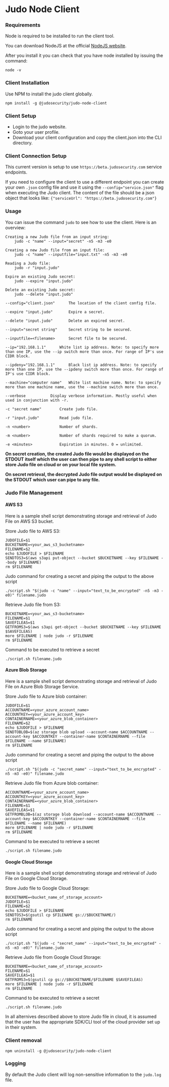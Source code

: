 # Judo Node Client

### Requirements
Node is required to be installed to run the client tool.

You can download NodeJS at the official [NodeJS website](https://nodejs.org).

After you install it you can check that you have node installed by issuing the command:

```
node -v
```

### Client Installation
Use NPM to install the judo client globally.
```
npm install -g @judosecurity/judo-node-client
```

### Client Setup
- Login to the judo website.
- Goto your user profile.
- Download your client configuration and copy the client.json into the CLI directory.

### Client Connection Setup
This current version is setup to use `https://beta.judosecurity.com` service endpoints.

If you need to configure the client to use a different endpoint you can create your own `.json` config file and use it using the `--config="service.json"` flag when executing the Judo client. The content of the file should be a json object that looks like: `{"serviceUrl": "https://beta.judosecurity.com"}`

### Usage
You can issue the command `judo` to see how to use the client. Here is an overview:
```
Creating a new Judo file from an input string:
	judo -c "name" --input="secret" -n5 -m3 -e0

Creating a new Judo file from an input file:
	judo -c "name" --inputfile="input.txt" -n5 -m3 -e0

Reading a Judo file:
	judo -r "input.judo"

Expire an existing Judo secret:
	judo --expire "input.judo"

Delete an existing Judo secret:
	judo --delete "input.judo"

--config="client.json" 		The location of the client config file.

--expire "input.judo" 		Expire a secret.

--delete "input.judo" 		Delete an expired secret.

--input="secret string" 	Secret string to be secured.

--inputfile=<filename> 		Secret file to be secured.

--ip="192.168.1.1" 		White list ip address. Note: to specify more than one IP, use the --ip switch more than once. For range of IP's use CIDR block.

--ipdeny="192.168.1.1" 		Black list ip address. Note: to specify more than one IP, use the --ipdeny switch more than once. For range of IP's use CIDR block.

--machine="computer name" 	White list machine name. Note: to specify more than one machine name, use the --machine switch more than once.

--verbose 			Display verbose information. Mostly useful when used in conjunction with -r.

-c "secret name" 		Create judo file.

-r "input.judo" 		Read judo file.

-n <number> 			Number of shards.

-m <number> 			Number of shards required to make a quorum.

-e <minutes> 			Expiration in minutes. 0 = unlimited.
```

**On secret creation, the created Judo file would be displayed on the STDOUT itself which the user can then pipe to any shell script to either store Judo file on cloud or on your local file system.**

**On secret retrieval, the decrypted Judo file output would be displayed on the STDOUT which user can pipe to any file.**

### Judo File Management
#### AWS S3
Here is a sample shell script demonstrating storage and retrieval of Judo File on AWS S3 bucket.


Store Judo file to AWS S3:
```
JUDOFILE=$1
BUCKETNAME=<your_aws_s3_bucketname>
FILENAME=$2
echo $JUDOFILE > $FILENAME
SENDTOS3=$(aws s3api put-object --bucket $BUCKETNAME --key $FILENAME --body $FILENAME)
rm $FILENAME
```

Judo command for creating a secret and piping the output to the above script

```
./script.sh "$(judo -c "name" --input="text_to_be_encrypted" -n5 -m3 -e0)" filename.judo
```

Retrieve Judo file from S3:
```
BUCKETNAME=<your_aws_s3-bucketname>
FILENAME=$1
SAVEFILEAS=$1
GETFROMS3=$(aws s3api get-object --bucket $BUCKETNAME --key $FILENAME $SAVEFILEAS)
more $FILENAME | node judo -r $FILENAME
rm $FILENAME
```

Command to be executed to retrieve a secret
```
./script.sh filename.judo
```

#### Azure Blob Storage

Here is a sample shell script demonstrating storage and retrieval of Judo File on Azure Blob Storage Service.


Store Judo file to Azure blob container:
```
JUDOFILE=$1
ACCOUNTNAME=<your_azure_account_name>
ACCOUNTKEY=<your_azure_account_key>
CONTAINERNAME=<your_azure_blob_container>
FILENAME=$2
echo $JUDOFILE > $FILENAME
SENDTOBLOB=$(az storage blob upload --account-name $ACCOUNTNAME --account-key $ACCOUNTKEY --container-name $CONTAINERNAME --file $FILENAME --name $FILENAME)
rm $FILENAME
```

Judo command for creating a secret and piping the output to the above script

```
./script.sh "$(judo -c "secret_name" --input="text_to_be_encrypted" -n5 -m3 -e0)" filename.judo
```

Retrieve Judo file from Azure blob container:
```
ACCOUNTNAME=<your_azure_account_name>
ACCOUNTKEY=<your_azure_account_key>
CONTAINERNAME=<your_azure_blob_container>
FILENAME=$1
SAVEFILEAS=$1
GETFROMBLOB=$(az storage blob download --account-name $ACCOUNTNAME --account-key $ACCOUNTKEY --container-name $CONTAINERNAME --file $FILENAME --name $FILENAME)
more $FILENAME | node judo -r $FILENAME
rm $FILENAME
```

Command to be executed to retrieve a secret
```
./script.sh filename.judo
```
#### Google Cloud Storage

Here is a sample shell script demonstrating storage and retrieval of Judo File on Google Cloud Storage.


Store Judo file to Google Cloud Storage:
```
BUCKETNAME=<bucket_name_of_storage_account>
JUDOFILE=$1
FILENAME=$2
echo $JUDOFILE > $FILENAME
SENDTOS3=$(gsutil cp $FILENAME gs://$BUCKETNAME/)
rm $FILENAME
```

Judo command for creating a secret and piping the output to the above script

```
./script.sh "$(judo -c "secret_name" --input="text_to_be_encrypted" -n5 -m3 -e0)" filename.judo
```

Retrieve Judo file from Google Cloud Storage:
```kaam
BUCKETNAME=<bucket_name_of_storage_account>
FILENAME=$1
SAVEFILEAS=$1
GETFROMS3=$(gsutil cp gs://$BUCKETNAME/$FILENAME $SAVEFILEAS)
more $FILENAME | node judo -r $FILENAME
rm $FILENAME
```

Command to be executed to retrieve a secret
```
./script.sh filename.judo
```

In all alternives described above to store Judo file in cloud, it is assumed that the user has the appropriate SDK/CLI tool of the cloud provider set up in their system.

### Client removal
```
npm uninstall -g @judosecurity/judo-node-client
```

### Logging
By default the Judo client will log non-sensitive information to the `judo.log` file.
